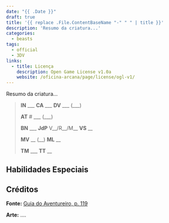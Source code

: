 ```yaml
---
date: "{{ .Date }}"
draft: true
title: '{{ replace .File.ContentBaseName "-" " " | title }}'
description: 'Resumo da criatura...'
categories:
  - beasts
tags:
  - official
  - 3DV
links:
  - title: Licença
    description: Open Game License v1.0a
    website: /oficina-arcana/page/license/ogl-v1/
---
```


Resumo da criatura...

> **IN** ___ **CA** ___ **DV** ___ (___)
>
> **AT** # ___ (___)
>
> **BN** ___ **JdP** V__/R__/M__ **VS** __
>
> **MV** __ (__) **ML** __
>
> **TM** ___ **TT** __

## Habilidades Especiais

## Créditos

**Fonte:** [Guia do Aventureiro, p. 119](https://www.arcanaprimaria.com/about-3)

**Arte:** ....